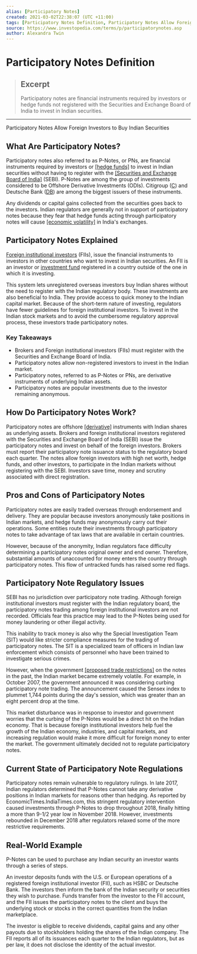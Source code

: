 ```yaml
---
alias: [Participatory Notes]
created: 2021-03-02T22:38:07 (UTC +11:00)
tags: [Participatory Notes Definition, Participatory Notes Allow Foreign Investors to Buy Indian Securities]
source: https://www.investopedia.com/terms/p/participatorynotes.asp
author: Alexandra Twin
---
```


# Participatory Notes Definition

> ## Excerpt
> Participatory notes are financial instruments required by investors or hedge funds not registered with the Securities and Exchange Board of India to invest in Indian securities.

---

Participatory Notes Allow Foreign Investors to Buy Indian Securities
## What Are Participatory Notes?

Participatory notes also referred to as P-Notes, or PNs, are financial instruments required by investors or [[hedge funds]](https://www.investopedia.com/terms/h/hedgefund.asp) to invest in Indian securities without having to register with the [[Securities and Exchange Board of India]](https://www.investopedia.com/terms/s/sebi.asp) (SEBI). P-Notes are among the group of investments considered to be Offshore Derivative Investments (ODIs). Citigroup ([C](https://www.investopedia.com/markets/quote?tvwidgetsymbol=c)) and Deutsche Bank ([DB](https://www.investopedia.com/markets/quote?tvwidgetsymbol=db)) are among the biggest issuers of these instruments.

Any dividends or capital gains collected from the securities goes back to the investors. Indian regulators are generally not in support of participatory notes because they fear that hedge funds acting through participatory notes will cause [[economic volatility]](https://www.investopedia.com/terms/v/volatility.asp) in India's exchanges.

## Participatory Notes Explained

[Foreign institutional investors](https://www.investopedia.com/terms/f/fii.asp) (FIIs), issue the financial instruments to investors in other countries who want to invest in Indian securities. An FII is an investor or [investment fund](https://www.investopedia.com/terms/i/investment-fund.asp) registered in a country outside of the one in which it is investing. 

This system lets unregistered overseas investors buy Indian shares without the need to register with the Indian regulatory body. These investments are also beneficial to India. They provide access to quick money to the Indian capital market. Because of the short-term nature of investing, regulators have fewer guidelines for foreign institutional investors. To invest in the Indian stock markets and to avoid the cumbersome regulatory approval process, these investors trade participatory notes.

### Key Takeaways

-   Brokers and Foreign institutional investors (FIIs) must register with the Securities and Exchange Board of India.
-   Participatory notes allow non-registered investors to invest in the Indian market.
-   Participatory notes, referred to as P-Notes or PNs, are derivative instruments of underlying Indian assets.
-   Participatory notes are popular investments due to the investor remaining anonymous.

## How Do Participatory Notes Work?

Participatory notes are offshore [[derivative]](https://www.investopedia.com/terms/d/derivative.asp) instruments with Indian shares as underlying assets. Brokers and foreign institutional investors registered with the Securities and Exchange Board of India (SEBI) issue the participatory notes and invest on behalf of the foreign investors. Brokers must report their participatory note issuance status to the regulatory board each quarter. The notes allow foreign investors with high net worth, hedge funds, and other investors, to participate in the Indian markets without registering with the SEBI. Investors save time, money and scrutiny associated with direct registration.

## Pros and Cons of Participatory Notes

Participatory notes are easily traded overseas through endorsement and delivery. They are popular because investors anonymously take positions in Indian markets, and hedge funds may anonymously carry out their operations. Some entities route their investments through participatory notes to take advantage of tax laws that are available in certain countries.

However, because of the anonymity, Indian regulators face difficulty determining a participatory notes original owner and end owner. Therefore, substantial amounts of unaccounted for money enters the country through participatory notes. This flow of untracked funds has raised some red flags.

## Participatory Note Regulatory Issues

SEBI has no jurisdiction over participatory note trading. Although foreign institutional investors must register with the Indian regulatory board, the participatory notes trading among foreign institutional investors are not recorded. Officials fear this practice may lead to the P-Notes being used for money laundering or other illegal activity.

This inability to track money is also why the Special Investigation Team (SIT) would like stricter compliance measures for the trading of participatory notes. The SIT is a specialized team of officers in Indian law enforcement which consists of personnel who have been trained to investigate serious crimes.

However, when the government [[proposed trade restrictions]](https://www.investopedia.com/terms/p/primary-regulator.asp) on the notes in the past, the Indian market became extremely volatile. For example, in October 2007, the government announced it was considering curbing participatory note trading. The announcement caused the Sensex index to plummet 1,744 points during the day's session, which was greater than an eight percent drop at the time.

This market disturbance was in response to investor and government worries that the curbing of the P-Notes would be a direct hit on the Indian economy. That is because foreign institutional investors help fuel the growth of the Indian economy, industries, and capital markets, and increasing regulation would make it more difficult for foreign money to enter the market. The government ultimately decided not to regulate participatory notes.

## Current State of Participatory Note Regulations

Participatory notes remain vulnerable to regulatory rulings. In late 2017, Indian regulators determined that P-Notes cannot take any derivative positions in Indian markets for reasons other than hedging. As reported by EconomicTimes.IndiaTimes.com, this stringent regulatory intervention caused investments through P-Notes to drop throughout 2018, finally hitting a more than 9-1/2 year low in November 2018. However, investments rebounded in December 2018 after regulators relaxed some of the more restrictive requirements.

## Real-World Example

P-Notes can be used to purchase any Indian security an investor wants through a series of steps.

An investor deposits funds with the U.S. or European operations of a registered foreign institutional investor (FII), such as HSBC or Deutsche Bank. The investors then inform the bank of the Indian security or securities they wish to purchase. Funds transfer from the investor to the FII account, and the FII issues the participatory notes to the client and buys the underlying stock or stocks in the correct quantities from the Indian marketplace.

The investor is eligible to receive dividends, capital gains and any other payouts due to stockholders holding the shares of the Indian company. The FII reports all of its issuances each quarter to the Indian regulators, but as per law, it does not disclose the identity of the actual investor.

